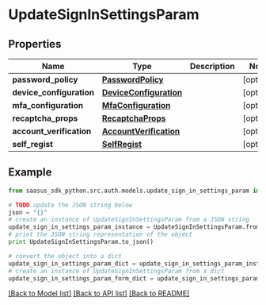 # UpdateSignInSettingsParam


## Properties
Name | Type | Description | Notes
------------ | ------------- | ------------- | -------------
**password_policy** | [**PasswordPolicy**](PasswordPolicy.md) |  | [optional] 
**device_configuration** | [**DeviceConfiguration**](DeviceConfiguration.md) |  | [optional] 
**mfa_configuration** | [**MfaConfiguration**](MfaConfiguration.md) |  | [optional] 
**recaptcha_props** | [**RecaptchaProps**](RecaptchaProps.md) |  | [optional] 
**account_verification** | [**AccountVerification**](AccountVerification.md) |  | [optional] 
**self_regist** | [**SelfRegist**](SelfRegist.md) |  | [optional] 

## Example

```python
from saasus_sdk_python.src.auth.models.update_sign_in_settings_param import UpdateSignInSettingsParam

# TODO update the JSON string below
json = "{}"
# create an instance of UpdateSignInSettingsParam from a JSON string
update_sign_in_settings_param_instance = UpdateSignInSettingsParam.from_json(json)
# print the JSON string representation of the object
print UpdateSignInSettingsParam.to_json()

# convert the object into a dict
update_sign_in_settings_param_dict = update_sign_in_settings_param_instance.to_dict()
# create an instance of UpdateSignInSettingsParam from a dict
update_sign_in_settings_param_form_dict = update_sign_in_settings_param.from_dict(update_sign_in_settings_param_dict)
```
[[Back to Model list]](../README.md#documentation-for-models) [[Back to API list]](../README.md#documentation-for-api-endpoints) [[Back to README]](../README.md)


